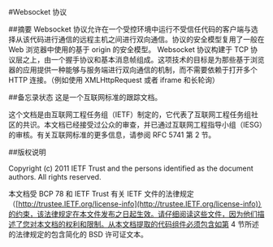 #Websocket 协议

##摘要
Websocket 协议允许在一个受控环境中运行不受信任代码的客户端与选择从该代码进行通信的远程主机之间进行双向通信。协议的安全模型复用了一般在 Web 浏览器中使用的基于 origin 的安全模型。 Websocket 协议构建于 TCP 协议层之上，由一个握手协议和基本消息帧组成。这项技术的目标是为那些基于浏览器的应用提供一种能够与服务端进行双向通信的机制，而不需要依赖于打开多个 HTTP 连接。（例如使用 XMLHttpRequest 或者  iframe 和长轮询）

##备忘录状态
这是一个互联网标准的跟踪文档。

这个文档是由互联网工程任务组（IETF）制定的，它代表了互联网工程任务组社区的共识。本文档已经接受过公众的审查，并已通过互联网工程指导小组（IESG）的审核。有关互联网标准的更多信息，请参阅 RFC  5741 第 2 节。

##版权说明

Copyright (c) 2011 IETF Trust and the persons identified as the document authors. All rights reserved.

本文档受 BCP 78 和 IETF Trust 有关 IETF 文件的法律规定（[http://trustee.IETF.org/license-info](http://trustee.IETF.org/license-info)）的约束，该法律规定在本文件发布之日起生效。请仔细阅读这些文件，因为他们描述了您对本文档的权利和限制。从本文档提取的代码组件必须包含如第 4 节所述的法律规定的包含简化的 BSD 许可证文本。